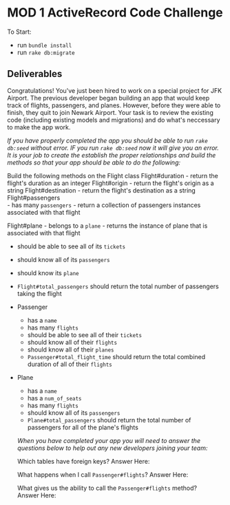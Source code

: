 # MOD 1 ActiveRecord Code Challenge

To Start:
 - run `bundle install`
 - run `rake db:migrate`

## Deliverables

Congratulations! You've just been hired to work on a special project for JFK Airport. The previous developer began building an app that would keep track of flights, passengers, and planes. However, before they were able to finish, they quit to join Newark Airport. Your task is to review the existing code (including existing models and migrations) and do what's neccessary to make the app work.



*If you have properly completed the app you should be able to run `rake db:seed` without error. IF you run `rake db:seed` now it will give you an error. It is your job to create the establish the proper relationships and build the methods so that your app should be able to do the following:*

Build the following methods on the Flight class
  Flight#duration
    - return the flight's duration as an integer
  Flight#origin
    - return the flight's origin as a string
  Flight#destination
    - return the flight's destination as a string
  Flight#passengers  
    - has many `passengers`
    - return a collection of passengers instances associated with that flight

  Flight#plane
    - belongs to a `plane`
    - returns the instance of plane that is associated with that flight
    


  - should be able to see all of its `tickets`
  - should know all of its `passengers`
  - should know its `plane`
  - `Flight#total_passengers` should return the total number of passengers taking the flight


- Passenger
  - has a `name`
  - has many `flights`
  - should be able to see all of their `tickets`
  - should know all of their `flights`
  - should know all of their `planes`
  - `Passenger#total_flight_time` should return the total combined duration of all of their `flights`

- Plane
  - has a `name`
  - has a `num_of_seats`
  - has many `flights`
  - should know all of its `passengers`
  - `Plane#total_passengers` should return the total number of passengers for all of the plane's flights

  *When you have completed your app you will need to answer the questions below to help out any new developers joining your team:*

  Which tables have foreign keys?
    Answer Here:

  What happens when I call `Passenger#flights`?
    Answer Here:

  What gives us the ability to call the `Passenger#flights` method?    
    Answer Here:
